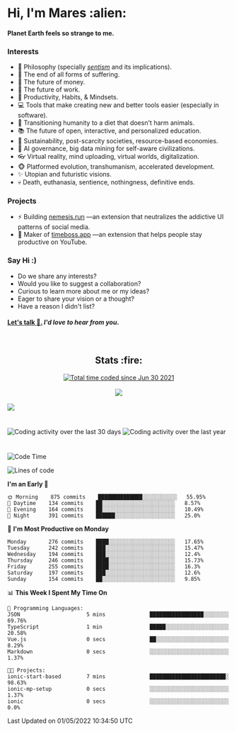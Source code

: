 <h1>Hi, I'm Mares :alien:</h1>

#### Planet Earth feels so strange to me.

### **Interests**

- 🌊 Philosophy (specially [_sentism_][sentismmedium] and its implications).
- 🎯 The end of all forms of suffering.
- 💸 The future of money.
- 💼 The future of work.
- 🧠 Productivity, Habits, & Mindsets.
- 💻 Tools that make creating new and better tools easier (especially in software).
- 🥗 Transitioning humanity to a diet that doesn't harm animals.
- 📚 The future of open, interactive, and personalized education.
- 🌱 Sustainability, post-scarcity societies, resource-based economies.
- 🤖 AI governance, big data mining for self-aware civilizations.
- 👓 Virtual reality, mind uploading, virtual worlds, digitalization.
- 🐵 Platformed evolution, transhumanism, accelerated development.
- ✨ Utopian and futuristic visions.
- 💀 Death, euthanasia, sentience, nothingness, definitive ends.


### **Projects**

- ⚡ Building [nemesis.run](https://nemesis.run) —an extension that neutralizes the addictive UI patterns of social media.
- 💎 Maker of [timeboss.app](https://timeboss.app) —an extension that helps people stay productive on YouTube.


### **Say Hi :)**

- Do we share any interests?
- Would you like to suggest a collaboration?
- Curious to learn more about me or my ideas?
- Eager to share your vision or a thought?
- Have a reason I didn't list?

#### [Let's talk :wave:.](mailto:mareszhar@gmail.com) _I'd love to hear from you_.

[sentismmedium]: https://medium.com/@mareszhar/born-a-prisoner-a-reflection-about-life-its-struggles-and-a-plan-to-escape-d8566ce9b026

<br>

<h2 align="center">Stats :fire:</h2>

<div align="center">
  <a href="https://wakatime.com/@cfdc0e0d-4860-4b62-9ff0-cb659185525e">
    <img src="https://wakatime.com/badge/user/cfdc0e0d-4860-4b62-9ff0-cb659185525e.svg" alt="Total time coded since Jun 30 2021" />
  </a>
</div>

<br>

<!-- 
Add or remove this: 
&dates=B1AAB3FF 
...or this...
&date_format=M%20j%5B%2C%20Y%5D
from the *streak stats URL below* if they get bugged and aren't updating: 
-->

<div align="center">
  <img src="https://github-readme-streak-stats.herokuapp.com?user=mareszhar&theme=black-ice&hide_border=true&stroke=FFFFFF15&ring=DF8FFE&fire=DF8FFE&currStreakLabel=DF8FFE&background=1A232A&currStreakNum=86FFAB&dates=B1AAB3FF&date_format=M%20j%5B%2C%20Y%5D">
</div>

<br>

<img src="https://activity-graph.herokuapp.com/graph?username=mareszhar&theme=nord&bg_color=00000000&color=979797&line=DF8FFE&point=00000000&area=true&hide_border=true">

<br>

<h1></h1>

<img src="https://wakatime.com/share/@mares/5df0ff02-9c79-41b4-b540-51dc9c65a57b.svg" alt="Coding activity over the last 30 days" />
<img src="https://wakatime.com/share/@mares/ea89ba71-f374-40af-930c-e0655909fe37.svg" alt="Coding activity over the last year" />

<h1></h1>

<!--START_SECTION:waka-->
![Code Time](http://img.shields.io/badge/Code%20Time-515%20hrs%2056%20mins-blue)

![Lines of code](https://img.shields.io/badge/From%20Hello%20World%20I%27ve%20Written-132%20Thousand%20lines%20of%20code-blue)

**I'm an Early 🐤** 

```text
🌞 Morning    875 commits    ██████████████░░░░░░░░░░░   55.95% 
🌆 Daytime    134 commits    ██░░░░░░░░░░░░░░░░░░░░░░░   8.57% 
🌃 Evening    164 commits    ██░░░░░░░░░░░░░░░░░░░░░░░   10.49% 
🌙 Night      391 commits    ██████░░░░░░░░░░░░░░░░░░░   25.0%

```
📅 **I'm Most Productive on Monday** 

```text
Monday       276 commits    ████░░░░░░░░░░░░░░░░░░░░░   17.65% 
Tuesday      242 commits    ███░░░░░░░░░░░░░░░░░░░░░░   15.47% 
Wednesday    194 commits    ███░░░░░░░░░░░░░░░░░░░░░░   12.4% 
Thursday     246 commits    ████░░░░░░░░░░░░░░░░░░░░░   15.73% 
Friday       255 commits    ████░░░░░░░░░░░░░░░░░░░░░   16.3% 
Saturday     197 commits    ███░░░░░░░░░░░░░░░░░░░░░░   12.6% 
Sunday       154 commits    ██░░░░░░░░░░░░░░░░░░░░░░░   9.85%

```


📊 **This Week I Spent My Time On** 

```text
💬 Programming Languages: 
JSON                     5 mins              █████████████████░░░░░░░░   69.76% 
TypeScript               1 min               █████░░░░░░░░░░░░░░░░░░░░   20.58% 
Vue.js                   0 secs              ██░░░░░░░░░░░░░░░░░░░░░░░   8.29% 
Markdown                 0 secs              ░░░░░░░░░░░░░░░░░░░░░░░░░   1.37%

🐱‍💻 Projects: 
ionic-start-based        7 mins              ████████████████████████░   98.63% 
ionic-mp-setup           0 secs              ░░░░░░░░░░░░░░░░░░░░░░░░░   1.37% 
ionic                    0 secs              ░░░░░░░░░░░░░░░░░░░░░░░░░   0.0%

```


 Last Updated on 01/05/2022 10:34:50 UTC
<!--END_SECTION:waka-->
